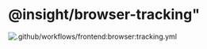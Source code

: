 # @insight/browser-tracking"

![.github/workflows/frontend:browser:tracking.yml](https://github.com/Meemaw/Insight/workflows/.github/workflows/frontend:browser:tracking.yml/badge.svg)
